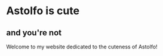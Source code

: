 <!DOCTYPE html>
<html>
  <head>
    <title>Astolfo is cute</title>
    <meta charset="UTF-8">
    <meta name="viewport" content="width=device-width, initial-scale=1.0">
  </head>
  <body>
    <h1>Astolfo is cute</h1>
    <h2>and you're not</h2>
    <p>Welcome to my website dedicated to the cuteness of Astolfo!</p>
  </body>
</html>
